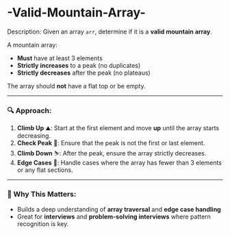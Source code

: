 # -Valid-Mountain-Array-

 Description:
Given an array `arr`, determine if it is a **valid mountain array**.

A mountain array:
- **Must** have at least 3 elements
- **Strictly increases** to a peak (no duplicates)
- **Strictly decreases** after the peak (no plateaus)

The array should **not** have a flat top or be empty.

---

### 🔍 Approach:

1. **Climb Up** ⛰️: Start at the first element and move **up** until the array starts decreasing.
2. **Check Peak** 🔺: Ensure that the peak is not the first or last element.
3. **Climb Down** ⛷️: After the peak, ensure the array strictly decreases.
4. **Edge Cases** 🚫: Handle cases where the array has fewer than 3 elements or any flat sections.

---

### 🧠 Why This Matters:
- Builds a deep understanding of **array traversal** and **edge case handling**
- Great for **interviews** and **problem-solving interviews** where pattern recognition is key.
